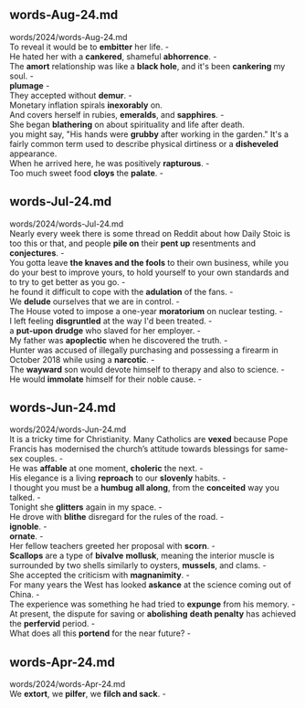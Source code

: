 ## words-Aug-24.md ##  
words/2024/words-Aug-24.md  
To reveal it would be to **embitter** her life. -  
He hated her with a **cankered**, shameful **abhorrence**. -  
The **amort** relationship was like a **black hole**, and it's been **cankering** my soul. -  
**plumage** -  
They accepted without **demur**. -  
Monetary inflation spirals **inexorably** on.   
And covers herself in rubies, **emeralds**, and **sapphires**. -  
She began **blathering** on about spirituality and life after death.   
you might say, "His hands were **grubby** after working in the garden." It's a fairly common term used to describe physical dirtiness or a **disheveled** appearance.   
When he arrived here, he was positively **rapturous**. -  
Too much sweet food **cloys** the **palate**. -  

## words-Jul-24.md ##  
words/2024/words-Jul-24.md  
Nearly every week there is some thread on Reddit about how Daily Stoic is too this or that, and people **pile on** their **pent up** resentments and **conjectures**. -  
You gotta leave **the knaves and the fools** to their own business, while you do your best to improve yours, to hold yourself to your own standards and to try to get better as you go. -  
he found it difficult to cope with the **adulation** of the fans. -  
We **delude** ourselves that we are in control. -  
The House voted to impose a one-year **moratorium** on nuclear testing. -  
I left feeling **disgruntled** at the way I'd been treated. -  
a **put-upon** **drudge** who slaved for her employer. -  
My father was **apoplectic** when he discovered the truth. -  
Hunter was accused of illegally purchasing and possessing a firearm in October 2018 while using a **narcotic**. -  
The **wayward** son would devote himself to therapy and also to science. -  
He would **immolate** himself for their noble cause. -  

## words-Jun-24.md ##  
words/2024/words-Jun-24.md  
It is a tricky time for Christianity. Many Catholics are **vexed** because Pope Francis has modernised the church’s attitude towards blessings for same-sex couples. -  
He was **affable** at one moment, **choleric** the next. -  
His elegance is a living **reproach** to our **slovenly** habits. -  
I thought you must be a **humbug** **all along**, from the **conceited** way you talked. -  
Tonight she **glitters** again in my space. -  
He drove with **blithe** disregard for the rules of the road. -  
**ignoble**. -  
**ornate**. -  
Her fellow teachers greeted her proposal with **scorn**. -  
**Scallops** are a type of **bivalve** **mollusk**, meaning the interior muscle is surrounded by two shells similarly to oysters, **mussels**, and clams. -  
She accepted the criticism with **magnanimity**. -  
For many years the West has looked **askance** at the science coming out of China. -  
The experience was something he had tried to **expunge** from his memory. -  
At present, the dispute for saving or **abolishing** **death penalty** has achieved the **perfervid** period. -  
What does all this **portend** for the near future?  -  

## words-Apr-24.md ##  
words/2024/words-Apr-24.md  
We **extort**, we **pilfer**, we **filch and sack**. -  
